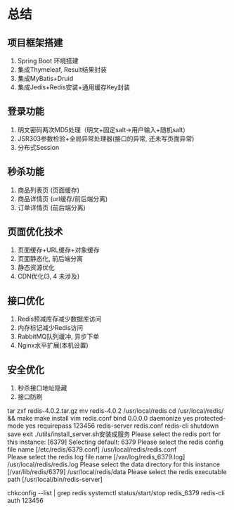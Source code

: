 # 总结
## 项目框架搭建
1. Spring Boot 环境搭建
2. 集成Thymeleaf, Result结果封装
3. 集成MyBatis+Druid
4. 集成Jedis+Redis安装+通用缓存Key封装

## 登录功能
1. 明文密码两次MD5处理（明文+固定salt->用户输入+随机salt）
2. JSR303参数检验+全局异常处理器(接口的异常, 还未写页面异常)
3. 分布式Session

## 秒杀功能
1. 商品列表页 (页面缓存)
2. 商品详情页 (url缓存/前后端分离)
3. 订单详情页 (前后端分离)

## 页面优化技术
1. 页面缓存+URL缓存+对象缓存
2. 页面静态化, 前后端分离
3. 静态资源优化
4. CDN优化(3, 4 未涉及)

## 接口优化
1. Redis预减库存减少数据库访问
2. 内存标记减少Redis访问
3. RabbitMQ队列缓冲, 异步下单
4. Nginx水平扩展(本机设置)

## 安全优化
1. 秒杀接口地址隐藏
2. 接口防刷

tar zxf redis-4.0.2.tar.gz
mv redis-4.0.2 /usr/local/redis
cd /usr/local/redis/ && make
make install
vim redis.conf
bind 0.0.0.0
daemonize yes
protected-mode yes
requirepass 123456
redis-server redis.conf 
redis-cli
shutdown save
exit
./utils/install_server.sh安装成服务
Please select the redis port for this instance: [6379] 
Selecting default: 6379
Please select the redis config file name [/etc/redis/6379.conf] /usr/local/redis/redis.conf      
Please select the redis log file name [/var/log/redis_6379.log] /usr/local/redis/redis.log
Please select the data directory for this instance [/var/lib/redis/6379] /usr/local/redis/data
Please select the redis executable path [/usr/local/bin/redis-server] 

chkconfig --list | grep redis
systemctl status/start/stop redis_6379
redis-cli
auth 123456